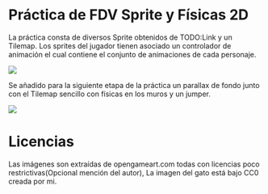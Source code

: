 # Práctica de FDV Sprite y Físicas 2D

La práctica consta de diversos Sprite obtenidos de TODO:Link y un Tilemap. Los sprites del jugador tienen asociado un controlador de animación
el cual contiene el conjunto de animaciones de cada personaje.

![](record.gif)

Se añadido para la siguiente etapa de la práctica un parallax de fondo junto con el Tilemap sencillo con físicas en los muros y un jumper.

![](record2.gif)


# Licencias
Las imágenes son extraídas de opengameart.com todas con licencias poco restrictivas(Opcional mención del autor), La imagen del gato está bajo CC0 creada por mi.
